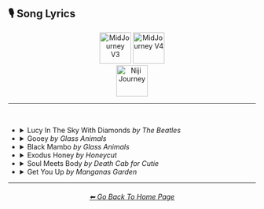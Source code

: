 <h2>🎙 Song Lyrics</h2>

<div align="center">

[<img src="https://github.com/willwulfken/MidJourney-Styles-and-Keywords-Reference/blob/main/Images/Repo_Parts/Buttons/Version_Buttons/button_version_V3_active_half.webp?raw=true" alt="MidJourney V3" height="64" />](https://github.com/willwulfken/MidJourney-Styles-and-Keywords-Reference/blob/main/Pages/MJ_V3/Style_Pages/Just_The_Style/Song_Lyrics.md)
[<img src="https://github.com/willwulfken/MidJourney-Styles-and-Keywords-Reference/blob/main/Images/Repo_Parts/Buttons/Version_Buttons/button_version_V4_inactive_half.webp?raw=true" alt="MidJourney V4" height="64" />](https://github.com/willwulfken/MidJourney-Styles-and-Keywords-Reference/blob/main/Pages/MJ_V4/Style_Pages/Just_The_Style/Song_Lyrics.md)
<br>
[<img src="https://github.com/willwulfken/MidJourney-Styles-and-Keywords-Reference/blob/main/Images/Repo_Parts/Buttons/Version_Buttons/button_version_niji_inactive_full.webp?raw=true" alt="Niji Journey" height="64" />](https://github.com/willwulfken/MidJourney-Styles-and-Keywords-Reference/blob/main/Pages/Niji_Journey/Style_Pages/Song_Lyrics.md)


</div>

<hr>
<br>


- <details><summary>Lucy In The Sky With Diamonds <i color=gray>by The Beatles</i></summary><p><div align="center">

    | Lucy In The Sky With Diamonds | <img src="https://github.com/willwulfken/MidJourney-Styles-and-Keywords-Reference/blob/main/Images/MJ_V3/Song_Lyrics/Lucy_In_The_Sky_With_Diamonds/Lucy_In_The_Sky_With_Diamonds.png?raw=true" width="128" /> |
    | :-: | :-: |
    | <i color=gray>by The Beatles</i> | <img src="https://github.com/willwulfken/MidJourney-Styles-and-Keywords-Reference/blob/main/Images/MJ_V3/Song_Lyrics/Lucy_In_The_Sky_With_Diamonds/The_Beatles.png?raw=true" width="128" /> |

    <table>
        <tr>
            <td><a href="https://www.musixmatch.com/lyrics/The-Beatles/Lucy-in-the-Sky-With-Diamonds">Lyrics on MusixMatch</a></td>
            <td><a href="https://open.spotify.com/track/25yQPHgC35WNnnOUqFhgVR?si=b852a85df2b14988">Open on Spotify</a></td>
        </tr>
    </table>

    <br>

    | | |
    | :-: | :-: |
    | A boat on a river with tangerine trees and marmalade skies | <img src="https://github.com/willwulfken/MidJourney-Styles-and-Keywords-Reference/blob/main/Images/MJ_V3/Song_Lyrics/Lucy_In_The_Sky_With_Diamonds/A_boat_on_a_river_with_tangerine_trees_and_marmalad.png?raw=true" width="256" /> |
    | Cellophane flowers of yellow and green towering over your head | <img src="https://github.com/willwulfken/MidJourney-Styles-and-Keywords-Reference/blob/main/Images/MJ_V3/Song_Lyrics/Lucy_In_The_Sky_With_Diamonds/Cellophane_flowers_of_yellow_and_green_towering_ove.png?raw=true" width="256" /> |
    | Look for the girl with the sun in her eyes and she's gone | <img src="https://github.com/willwulfken/MidJourney-Styles-and-Keywords-Reference/blob/main/Images/MJ_V3/Song_Lyrics/Lucy_In_The_Sky_With_Diamonds/Look_for_the_girl_with_the_sun_in_her_eyes_and_shes.png?raw=true" width="256" /> |
    | A bridge by a fountain where rocking horse people eat marshmallow pies | <img src="https://github.com/willwulfken/MidJourney-Styles-and-Keywords-Reference/blob/main/Images/MJ_V3/Song_Lyrics/Lucy_In_The_Sky_With_Diamonds/A_bridge_by_a_fountain_where_rocking_horse_people_e.png?raw=true" width="256" /> |
    | Everyone smiles as you drift past the flowers that grow so incredibly high | <img src="https://github.com/willwulfken/MidJourney-Styles-and-Keywords-Reference/blob/main/Images/MJ_V3/Song_Lyrics/Lucy_In_The_Sky_With_Diamonds/Everyone_smiles_as_you_drift_past_the_flowers_that_.png?raw=true" width="256" /> |
    | Newspaper taxis appear on the shore waiting to take you away | <img src="https://github.com/willwulfken/MidJourney-Styles-and-Keywords-Reference/blob/main/Images/MJ_V3/Song_Lyrics/Lucy_In_The_Sky_With_Diamonds/Newspaper_taxis_appear_on_the_shore_waiting_to_take.png?raw=true" width="256" /> |
    | Climb in the back with your head in the clouds and you're gone | <img src="https://github.com/willwulfken/MidJourney-Styles-and-Keywords-Reference/blob/main/Images/MJ_V3/Song_Lyrics/Lucy_In_The_Sky_With_Diamonds/Climb_in_the_back_with_your_head_in_the_clouds_and_.png?raw=true" width="256" /> |
    | A train in a station with plasticine porters with looking glass ties | <img src="https://github.com/willwulfken/MidJourney-Styles-and-Keywords-Reference/blob/main/Images/MJ_V3/Song_Lyrics/Lucy_In_The_Sky_With_Diamonds/A_train_in_a_station_with_plasticine_porters_with_l.png?raw=true" width="256" /> |
    | Suddenly someone is there at the turnstile, the girl with the kaleidoscope eyes | <img src="https://github.com/willwulfken/MidJourney-Styles-and-Keywords-Reference/blob/main/Images/MJ_V3/Song_Lyrics/Lucy_In_The_Sky_With_Diamonds/Suddenly_someone_is_there_at_the_turnstile_the_girl.png?raw=true" width="256" /> |

  </div></p></details>


- <details><summary>Gooey <i color=gray>by Glass Animals</i></summary><p><div align="center">

    | Gooey | <img src="https://github.com/willwulfken/MidJourney-Styles-and-Keywords-Reference/blob/main/Images/MJ_V3/Song_Lyrics/Gooey/Gooey.png?raw=true" width="128" /> |
    | :-: | :-: |
    | <i color=gray>by Glass Animals</i> | <img src="https://github.com/willwulfken/MidJourney-Styles-and-Keywords-Reference/blob/main/Images/MJ_V3/Song_Lyrics/Gooey/Glass_Animals.png?raw=true" width="128" /> |

    <table>
        <tr>
            <td><a href="https://www.musixmatch.com/lyrics/Glass-Animals/Gooey">Lyrics on MusixMatch</a></td>
            <td><a href="https://open.spotify.com/track/1gk3FhAV07q9Jg77UxnVjX?si=68046fa671c64fee">Open on Spotify</a></td>
        </tr>
    </table>

    <br>

    | | |
    | :-: | :-: |
    | The jungle slang spinning 'round my head and I stare | <img src="https://github.com/willwulfken/MidJourney-Styles-and-Keywords-Reference/blob/main/Images/MJ_V3/Song_Lyrics/Gooey/The_jungle_slang_spinning_round_my_head_and_I_stare.png?raw=true" width="256" /> |
    | A woozy youth dopes up on her silky smooth perfume | <img src="https://github.com/willwulfken/MidJourney-Styles-and-Keywords-Reference/blob/main/Images/MJ_V3/Song_Lyrics/Gooey/A_woozy_youth_dopes_up_on_her_silky_smooth_perfume.png?raw=true" width="256" /> |
    | Wanna sip the smooth air, kick it in the sand | <img src="https://github.com/willwulfken/MidJourney-Styles-and-Keywords-Reference/blob/main/Images/MJ_V3/Song_Lyrics/Gooey/Wanna_sip_the_smooth_air_kick_it_in_the_sand.png?raw=true" width="256" /> |
    | I'd say I told you so but you just gonna cry you just wanna know those peanut butter vibes | <img src="https://github.com/willwulfken/MidJourney-Styles-and-Keywords-Reference/blob/main/Images/MJ_V3/Song_Lyrics/Gooey/Id_say_I_told_you_so_but_you_just_gonna_cry_you_jus.png?raw=true" width="256" /> |
    | Mind my wicked words and tipsy topsy slurs | <img src="https://github.com/willwulfken/MidJourney-Styles-and-Keywords-Reference/blob/main/Images/MJ_V3/Song_Lyrics/Gooey/Mind_my_wicked_words_and_tipsy_topsy_slurs.png?raw=true" width="256" /> |
    | I take your gloom, I curl it up and puff it into plumes | <img src="https://github.com/willwulfken/MidJourney-Styles-and-Keywords-Reference/blob/main/Images/MJ_V3/Song_Lyrics/Gooey/I_take_your_gloom_I_curl_it_up_and_puff_it_into_plu.png?raw=true" width="256" /> |
    | Hold my hand and float back to the summertime | <img src="https://github.com/willwulfken/MidJourney-Styles-and-Keywords-Reference/blob/main/Images/MJ_V3/Song_Lyrics/Gooey/Hold_my_hand_and_float_back_to_the_summertime.png?raw=true" width="256" /> |
    | Tangled in the willows now our tongues are tied | <img src="https://github.com/willwulfken/MidJourney-Styles-and-Keywords-Reference/blob/main/Images/MJ_V3/Song_Lyrics/Gooey/Tangled_in_the_willows_now_our_tongues_are_tied.png?raw=true" width="256" /> |
    | Tripping around the tree stumps in your summer smile | <img src="https://github.com/willwulfken/MidJourney-Styles-and-Keywords-Reference/blob/main/Images/MJ_V3/Song_Lyrics/Gooey/Tripping_around_the_tree_stumps_in_your_summer_smil.png?raw=true" width="256" /> |
    
  </div></p></details>


- <details><summary>Black Mambo <i color=gray>by Glass Animals</i></summary><p><div align="center">

    | Black Mambo | <img src="https://github.com/willwulfken/MidJourney-Styles-and-Keywords-Reference/blob/main/Images/MJ_V3/Song_Lyrics/Black_Mambo/Black_Mambo.png?raw=true" width="128" /> |
    | :-: | :-: |
    | <i color=gray>by Glass Animals</i> | <img src="https://github.com/willwulfken/MidJourney-Styles-and-Keywords-Reference/blob/main/Images/MJ_V3/Song_Lyrics/Black_Mambo/Glass_Animals.png?raw=true" width="128" /> |

    <table>
        <tr>
            <td><a href="https://www.musixmatch.com/lyrics/Glass-Animals/Black-Mambo">Lyrics on MusixMatch</a></td>
            <td><a href="https://open.spotify.com/track/63OC8cNa4ZnFB3bbvbWCOc?si=652fb05dd8f64eac">Open on Spotify</a></td>
        </tr>
    </table>

    <br>

    | | |
    | :-: | :-: |
    | What'll it be now Mr. Mole? Whisper sloth in curls of smoke. | <img src="https://github.com/willwulfken/MidJourney-Styles-and-Keywords-Reference/blob/main/Images/MJ_V3/Song_Lyrics/Black_Mambo/Whatll_it_be_now_Mr._Mole_Whisper_sloth_in_curls_of.png?raw=true" width="256" /> |
    | Take a back seat, or play pharaoh? Dance with me and shake your bones | <img src="https://github.com/willwulfken/MidJourney-Styles-and-Keywords-Reference/blob/main/Images/MJ_V3/Song_Lyrics/Black_Mambo/Take_a_back_seat_or_play_pharaoh_Dance_with_me_and_.png?raw=true" width="256" /> |
    | Slow down, it's a science, He's been waiting to bring you down | <img src="https://github.com/willwulfken/MidJourney-Styles-and-Keywords-Reference/blob/main/Images/MJ_V3/Song_Lyrics/Black_Mambo/Slow_down_its_a_science_Hes_been_waiting_to_bring_y.png?raw=true" width="256" /> |
    | Snake eyed with a sly smile, He can hold you and shake you dry | <img src="https://github.com/willwulfken/MidJourney-Styles-and-Keywords-Reference/blob/main/Images/MJ_V3/Song_Lyrics/Black_Mambo/Snake_eyed_with_a_sly_smile_He_can_hold_you_and_sha.png?raw=true" width="256" /> |
    | Leopards laze each on plush pillows | <img src="https://github.com/willwulfken/MidJourney-Styles-and-Keywords-Reference/blob/main/Images/MJ_V3/Song_Lyrics/Black_Mambo/Leopards_laze_each_on_plush_pillows.png?raw=true" width="256" /> |
    | Slender capes of red and chrome | <img src="https://github.com/willwulfken/MidJourney-Styles-and-Keywords-Reference/blob/main/Images/MJ_V3/Song_Lyrics/Black_Mambo/Slender_capes_of_red_and_chrome.png?raw=true" width="256" /> |
    | Paperback dreams in their deep doze twitch their toes to black mambo | <img src="https://github.com/willwulfken/MidJourney-Styles-and-Keywords-Reference/blob/main/Images/MJ_V3/Song_Lyrics/Black_Mambo/Paperback_dreams_in_their_deep_doze_twitch_their_to.png?raw=true" width="256" /> |
    | Wanna play cheat now? says the sloth, A domino flush to his nose, Tickle that cheek and take your throne, Pump your veins with gushing gold | <img src="https://github.com/willwulfken/MidJourney-Styles-and-Keywords-Reference/blob/main/Images/MJ_V3/Song_Lyrics/Black_Mambo/Wanna_play_cheat_now_says_the_sloth_A_domino_flush_.png?raw=true" width="256" /> |

  </div></p></details>


- <details><summary>Exodus Honey <i color=gray>by Honeycut</i></summary><p><div align="center">

    | Exodus Honey | <img src="https://github.com/willwulfken/MidJourney-Styles-and-Keywords-Reference/blob/main/Images/MJ_V3/Song_Lyrics/Exodus_Honey/Exodus_Honey.png?raw=true" width="128" /> |
    | :-: | :-: |
    | <i color=gray>by Honeycut</i> | <img src="https://github.com/willwulfken/MidJourney-Styles-and-Keywords-Reference/blob/main/Images/MJ_V3/Song_Lyrics/Exodus_Honey/Honeycut.png?raw=true" width="128" /> |

    <table>
        <tr>
            <td><a href="https://www.musixmatch.com/lyrics/Honeycut/Exodus-Honey">Lyrics on MusixMatch</a></td>
            <td><a href="https://open.spotify.com/track/1Yw08t019DZDXkYzol5Zh3?si=1b1663f5cf1b45a0">Open on Spotify</a></td>
        </tr>
    </table>

    <br>

    | | |
    | :-: | :-: |
    | How does the brain connect to the body, How does it wake from a dream? | <img src="https://github.com/willwulfken/MidJourney-Styles-and-Keywords-Reference/blob/main/Images/MJ_V3/Song_Lyrics/Exodus_Honey/How_does_the_brain_connect_to_the_body_How_does_it_.png?raw=true" width="256" /> |
    | I'm not here with you, I see your lips are moving too and they can talk and talk | <img src="https://github.com/willwulfken/MidJourney-Styles-and-Keywords-Reference/blob/main/Images/MJ_V3/Song_Lyrics/Exodus_Honey/Im_not_here_with_you_I_see_your_lips_are_moving_too.png?raw=true" width="256" /> |
    | I think we might be having a blast | <img src="https://github.com/willwulfken/MidJourney-Styles-and-Keywords-Reference/blob/main/Images/MJ_V3/Song_Lyrics/Exodus_Honey/I_think_we_might_be_having_a_blast.png?raw=true" width="256" /> |
    | Presently I'm gone somewhere on a long celestial sleepwalk | <img src="https://github.com/willwulfken/MidJourney-Styles-and-Keywords-Reference/blob/main/Images/MJ_V3/Song_Lyrics/Exodus_Honey/Presently_Im_gone_somewhere_on_a_long_celestial_sle.png?raw=true" width="256" /> |
    | How do you make a life out of nothing and make nothing out of your life | <img src="https://github.com/willwulfken/MidJourney-Styles-and-Keywords-Reference/blob/main/Images/MJ_V3/Song_Lyrics/Exodus_Honey/How_do_you_make_a_life_out_of_nothing_and_make_noth.png?raw=true" width="256" /> |
    | Blink, I don't want to wink, I just want to take siestas all day | <img src="https://github.com/willwulfken/MidJourney-Styles-and-Keywords-Reference/blob/main/Images/MJ_V3/Song_Lyrics/Exodus_Honey/Blink_I_dont_want_to_wink_I_just_want_to_take_siest.png?raw=true" width="256" /> |
    | I say stop the war, I'm glad I still wanna have my car so I can drink and drive, I can't believe I'm still alive | <img src="https://github.com/willwulfken/MidJourney-Styles-and-Keywords-Reference/blob/main/Images/MJ_V3/Song_Lyrics/Exodus_Honey/I_say_stop_the_war_Im_glad_I_still_wanna_have_my_ca.png?raw=true" width="256" /> |

  </div></p></details>


- <details><summary>Soul Meets Body <i color=gray>by Death Cab for Cutie</i></summary><p><div align="center">

    | Soul Meets Body | <img src="https://github.com/willwulfken/MidJourney-Styles-and-Keywords-Reference/blob/main/Images/MJ_V3/Song_Lyrics/Soul_Meets_Body/Soul_Meets_Body.png?raw=true" width="128" /> |
    | :-: | :-: |
    | <i color=gray>by Death Cab for Cutie</i> | <img src="https://github.com/willwulfken/MidJourney-Styles-and-Keywords-Reference/blob/main/Images/MJ_V3/Song_Lyrics/Soul_Meets_Body/Death_Cab_for_Cutie.png?raw=true" width="128" /> |

    <table>
        <tr>
            <td><a href="https://www.musixmatch.com/lyrics/Death-Cab-for-Cutie/Soul-Meets-Body-Rolling-Stone-Original">Lyrics on MusixMatch</a></td>
            <td><a href="https://open.spotify.com/track/5yc59J3MR3tVDPTOgwgRI5?si=35c56f5dbd2944ed">Open on Spotify</a></td>
        </tr>
    </table>

    <br>

    | | |
    | :-: | :-: |
    | I want to live where soul meets body and let the sun wrap its arms around me and bathe my skin in water cool and cleansing and feel, feel what its like to be new | <img src="https://github.com/willwulfken/MidJourney-Styles-and-Keywords-Reference/blob/main/Images/MJ_V3/Song_Lyrics/Soul_Meets_Body/I_want_to_live_where_soul_meets_body_and_let_the_su.png?raw=true" width="256" /> |
    | Cause in my head there's a greyhound station where I send my thoughts to far off destinations so they may have a chance of finding a place where they're far more suited than here | <img src="https://github.com/willwulfken/MidJourney-Styles-and-Keywords-Reference/blob/main/Images/MJ_V3/Song_Lyrics/Soul_Meets_Body/Cause_in_my_head_theres_a_greyhound_station_where_I.png?raw=true" width="256" /> |
    | And I cannot guess what we'll discover when we turn the dirt with our palms cupped like shovels | <img src="https://github.com/willwulfken/MidJourney-Styles-and-Keywords-Reference/blob/main/Images/MJ_V3/Song_Lyrics/Soul_Meets_Body/And_I_cannot_guess_what_well_discover_when_we_turn_.png?raw=true" width="256" /> |
    | But I know our filthy hands can wash one another's and not one speck will remain | <img src="https://github.com/willwulfken/MidJourney-Styles-and-Keywords-Reference/blob/main/Images/MJ_V3/Song_Lyrics/Soul_Meets_Body/But_I_know_our_filthy_hands_can_wash_one_anothers_a.png?raw=true" width="256" /> |
    | I do believe it's true that there are roads left in both of our shoes | <img src="https://github.com/willwulfken/MidJourney-Styles-and-Keywords-Reference/blob/main/Images/MJ_V3/Song_Lyrics/Soul_Meets_Body/I_do_believe_its_true_that_there_are_roads_left_in_.png?raw=true" width="256" /> |
    | But if the silence takes you then I hope it takes me too | <img src="https://github.com/willwulfken/MidJourney-Styles-and-Keywords-Reference/blob/main/Images/MJ_V3/Song_Lyrics/Soul_Meets_Body/But_if_the_silence_takes_you_then_I_hope_it_takes_m.png?raw=true" width="256" /> |
    | So brown eyes I hold you near cause you're the only song I want to hear | <img src="https://github.com/willwulfken/MidJourney-Styles-and-Keywords-Reference/blob/main/Images/MJ_V3/Song_Lyrics/Soul_Meets_Body/So_brown_eyes_I_hold_you_near_cause_youre_the_only_.png?raw=true" width="256" /> |
    | A melody softly soaring through my atmosphere | <img src="https://github.com/willwulfken/MidJourney-Styles-and-Keywords-Reference/blob/main/Images/MJ_V3/Song_Lyrics/Soul_Meets_Body/A_melody_softly_soaring_through_my_atmosphere.png?raw=true" width="256" /> |

  </div></p></details>


- <details><summary>Get You Up <i color=gray>by Manganas Garden</i></summary><p><div align="center">

    | Get You Up | <img src="https://github.com/willwulfken/MidJourney-Styles-and-Keywords-Reference/blob/main/Images/MJ_V3/Song_Lyrics/Get_You_Up/Get_You_Up.png?raw=true" width="128" /> |
    | :-: | :-: |
    | <i color=gray>by Manganas Garden</i> | <img src="https://github.com/willwulfken/MidJourney-Styles-and-Keywords-Reference/blob/main/Images/MJ_V3/Song_Lyrics/Get_You_Up/Manganas_Garden.png?raw=true" width="128" /> |

    <table>
        <tr>
            <td><a href="https://www.musixmatch.com/lyrics/Manganas-Garden/Get-You-Up">Lyrics on MusixMatch</a></td>
            <td><a href="https://open.spotify.com/track/2d9Jah1KAB4Bql6VI0FeMk?si=ba6f63847a6643e1">Open on Spotify</a></td>
        </tr>
    </table>

    <br>

    | | |
    | :-: | :-: |
    | She ain't comin' back no more, got enough of city life | <img src="https://github.com/willwulfken/MidJourney-Styles-and-Keywords-Reference/blob/main/Images/MJ_V3/Song_Lyrics/Get_You_Up/She_aint_comin_back_no_more_got_enough_of_city_life.png?raw=true" width="256" /> |
    | Oh, a minute to gather my thoughts, baby this is what I want | <img src="https://github.com/willwulfken/MidJourney-Styles-and-Keywords-Reference/blob/main/Images/MJ_V3/Song_Lyrics/Get_You_Up/Oh_a_minute_to_gather_my_thoughts_baby_this_is_what.png?raw=true" width="256" /> |
    | Leaving for a holiday, sever our weight | <img src="https://github.com/willwulfken/MidJourney-Styles-and-Keywords-Reference/blob/main/Images/MJ_V3/Song_Lyrics/Get_You_Up/Leaving_for_a_holiday_sever_our_weight.png?raw=true" width="256" /> |
    | Majestic pull, this my everlasting love | <img src="https://github.com/willwulfken/MidJourney-Styles-and-Keywords-Reference/blob/main/Images/MJ_V3/Song_Lyrics/Get_You_Up/Majestic_pull_this_my_everlasting_love.png?raw=true" width="256" /> |
    | I'll be with you right on time to get you up | <img src="https://github.com/willwulfken/MidJourney-Styles-and-Keywords-Reference/blob/main/Images/MJ_V3/Song_Lyrics/Get_You_Up/Ill_be_with_you_right_on_time_to_get_you_up.png?raw=true" width="256" /> |
    | You'll be my, my sweet surrender | <img src="https://github.com/willwulfken/MidJourney-Styles-and-Keywords-Reference/blob/main/Images/MJ_V3/Song_Lyrics/Get_You_Up/Youll_be_my_my_sweet_surrender.png?raw=true" width="256" /> |
    | Sailing on a strip of sun by the wind we travel light | <img src="https://github.com/willwulfken/MidJourney-Styles-and-Keywords-Reference/blob/main/Images/MJ_V3/Song_Lyrics/Get_You_Up/Sailing_on_a_strip_of_sun_by_the_wind_we_travel_lig.png?raw=true" width="256" /> |
    | I think we've got an endless run, coming up ahead, filling up a cavity | <img src="https://github.com/willwulfken/MidJourney-Styles-and-Keywords-Reference/blob/main/Images/MJ_V3/Song_Lyrics/Get_You_Up/I_think_weve_got_an_endless_run_coming_up_ahead_fil.png?raw=true" width="256" /> |
    | Riding on a? off course, came across a wonderland | <img src="https://github.com/willwulfken/MidJourney-Styles-and-Keywords-Reference/blob/main/Images/MJ_V3/Song_Lyrics/Get_You_Up/Riding_on_a_off_course_came_across_a_wonderland.png?raw=true" width="256" /> |
    | The feelin' we've been looking for emanating back and forth | <img src="https://github.com/willwulfken/MidJourney-Styles-and-Keywords-Reference/blob/main/Images/MJ_V3/Song_Lyrics/Get_You_Up/The_feelin_weve_been_looking_for_emanating_back_and.png?raw=true" width="256" /> |
    | Time fell out of vanity, now I feel free | <img src="https://github.com/willwulfken/MidJourney-Styles-and-Keywords-Reference/blob/main/Images/MJ_V3/Song_Lyrics/Get_You_Up/Time_fell_out_of_vanity_now_I_feel_free.png?raw=true" width="256" /> |

  </div></p></details>


<hr><!--------------->
<div align="center">
<h6><a href="https://github.com/willwulfken/MidJourney-Styles-and-Keywords-Reference/blob/main/README.md">⬅ Go Back To Home Page</a></h6>
</div>